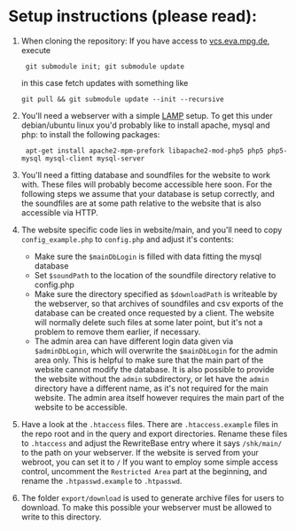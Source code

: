 Setup instructions (please read):
===

1. When cloning the repository: If you have access to [vcs.eva.mpg.de](vcs.eva.mpg.de), execute
   ```
    git submodule init; git submodule update
   ```
   in this case fetch updates with something like
   ```
   git pull && git submodule update --init --recursive
   ```

2. You'll need a webserver with a simple [LAMP](https://en.wikipedia.org/wiki/LAMP_(software_bundle)) setup.
   To get this under debian/ubuntu linux you'd probably like to install apache, mysql and php:
   to install the following packages:
   ```
    apt-get install apache2-mpm-prefork libapache2-mod-php5 php5 php5-mysql mysql-client mysql-server
   ```

3. You'll need a fitting database and soundfiles for the website to work with.
   These files will probably become accessible here soon.
   For the following steps we assume that your database is setup correctly,
   and the soundfiles are at some path relative to the website that is also accessible via HTTP.

4. The website specific code lies in website/main, and you'll need to copy ``config_example.php`` to ``config.php`` and adjust it's contents:
   * Make sure the ``$mainDbLogin`` is filled with data fitting the mysql database
   * Set ``$soundPath`` to the location of the soundfile directory relative to config.php
   * Make sure the directory specified as ``$downloadPath`` is writeable by the webserver,
     so that archives of soundfiles and csv exports of the database can be created once requested by a client.
     The website will normally delete such files at some later point,
     but it's not a problem to remove them earlier, if necessary.
   * The admin area can have different login data given via ``$adminDbLogin``,
     which will overwrite the ``$mainDbLogin`` for the admin area only.
     This is helpful to make sure that the main part of the website cannot modify the database.
     It is also possible to provide the website without the ``admin`` subdirectory,
     or let have the ``admin`` directory have a different name, as it's not required for the main website.
     The admin area itself however requires the main part of the website to be accessible.

5. Have a look at the ``.htaccess`` files.
   There are ``.htaccess.example`` files in the repo root and in the query and export directories.
   Rename these files to ``.htaccess`` and adjust the RewriteBase entry where it says ``/shk/main/``
   to the path on your webserver.
   If the website is served from your webroot, you can set it to ``/``
   If you want to employ some simple access control, uncomment the ``Restricted Area``
   part at the beginning, and rename the ``.htpasswd.example`` to ``.htpasswd``.

6. The folder ``export/download`` is used to generate archive files for users to download.
   To make this possible your webserver must be allowed to write to this directory.
